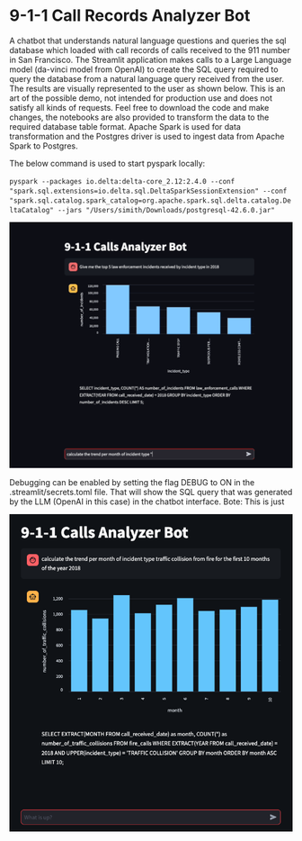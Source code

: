 # 9-1-1 Call Records Analyzer Bot
A chatbot that understands natural language questions and queries the sql database which loaded with call records of calls received to the 911 number in San Francisco. The Streamlit application makes calls to a Large Language model (da-vinci model from OpenAI) to create the SQL query required to query the database from a natural language query received from the user. The results are visually represented to the user as shown below. This is an art of the possible demo, not intended for production use and does not satisfy all kinds of requests. Feel free to download the code and make changes, the notebooks are also provided to transform the data to the required database table format. Apache Spark is used for data transformation and the Postgres driver is used to ingest data from Apache Spark to Postgres. 

The below command is used to start pyspark locally:

`pyspark --packages io.delta:delta-core_2.12:2.4.0 --conf "spark.sql.extensions=io.delta.sql.DeltaSparkSessionExtension" --conf "spark.sql.catalog.spark_catalog=org.apache.spark.sql.delta.catalog.DeltaCatalog" --jars "/Users/simith/Downloads/postgresql-42.6.0.jar"`

![Bot snapshot without DEBUG enabled](images/gif/snapshots-001.gif)

Debugging can be enabled by setting the flag DEBUG to ON in the .streamlit/secrets.toml file. That will show the SQL query that was generated by the LLM (OpenAI in this case) in the chatbot interface. 
Bote: This is just 

![Bot snapshot without DEBUG enabled](images/call-chatbot.png)
